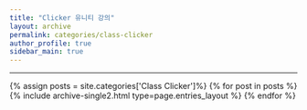```yaml
---
title: "Clicker 유니티 강의"
layout: archive
permalink: categories/class-clicker
author_profile: true
sidebar_main: true
---
```


***
<!-- 공백포함 -> site.categories.['a b c'] -->

{% assign posts = site.categories['Class Clicker']%}
{% for post in posts %} {% include archive-single2.html type=page.entries_layout %} {% endfor %}



